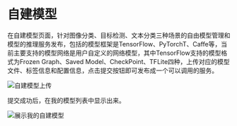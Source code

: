 # 自建模型

在自建模型页面，针对图像分类、目标检测、文本分类三种场景的自由模型管理和模型的推理服务发布，包括的模型框架是TensorFlow、PyTorchT、Caffe等，当前主要支持的模型网络是用户自定义的网络模型，其中TensorFlow支持的模型格式为Frozen Graph、Saved Model、CheckPoint、TFLite四种，上传对应的模型文件、标签信息和配置信息，点击提交按钮即可发布成一个可以调用的服务。

![自建模型上传](../../images/model/model-003.png "自建模型上传")
 
提交成功后，在我的模型列表中显示出来。
 
![展示我的自建模型](../../images/model/model-004.png "展示我的自建模型")

